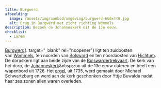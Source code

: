 ```yaml
---
title: Burgwerd
afbeelding:
  image: /assets/img/aanbod/omgeving/burgwerd-660x440.jpg
  alt: Brug in Burgwerd met zicht richting Wommels
description: Bezoek de Johanneskerk uit de 13e eeuw.
checklist:
  - Lorem
---
```


[Burgwerd](https://nl.wikipedia.org/wiki/Burgwerd){: target="_blank" rel="noopener"} ligt ten zuidoosten van&nbsp;[Wommels](https://nl.wikipedia.org/wiki/Wommels), ten noorden van&nbsp;[Bolsward](https://nl.wikipedia.org/wiki/Bolsward)&nbsp;en ten noordoosten van&nbsp;[Hichtum](https://nl.wikipedia.org/wiki/Hichtum). De dorpskern ligt aan beide zijde van de&nbsp;[Bolswardertrekvaart](https://nl.wikipedia.org/wiki/Bolswardertrekvaart). De kerk van het dorp, de&nbsp;[Johanneskerk](https://nl.wikipedia.org/wiki/Johanneskerk_&#40;Burgwerd&#41;)&nbsp;zou uit de 13e eeuw dateren en heeft een wapenbord uit 1726. Het&nbsp;[orgel](https://nl.wikipedia.org/wiki/Kerkorgel), uit 1735, werd gemaakt door Michael Schwartzburg en werd aan de kerk geschonken door Yttje Buwalda nadat haar zes zonen allen waren overleden.
